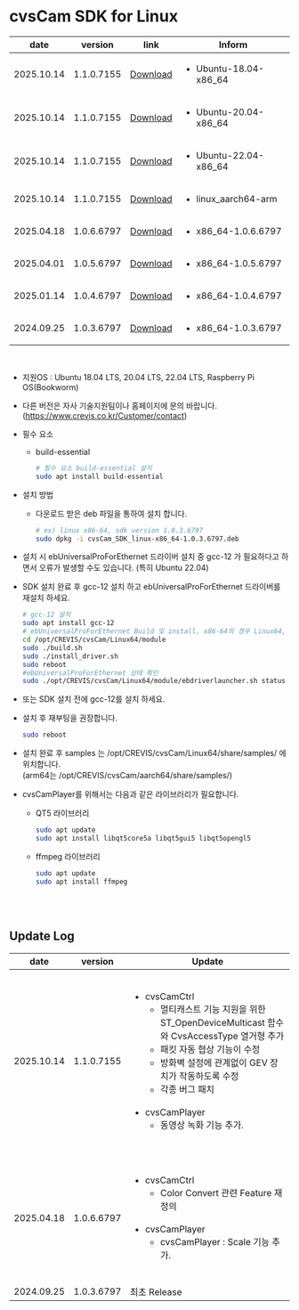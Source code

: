 # cvsCam SDK for Linux
| date | version | link | Inform |
|------|---------|------|--------|
| 2025.10.14 | 1.1.0.7155 | [Download](https://github.com/CREVIS/Camera/raw/refs/heads/master/cvsCam/Linux/Files/cvsCam_SDK_Ubuntu-18.04-x86_64-1.1.0.7155.deb) | <ul><li>Ubuntu-18.04-x86_64</br></li> |
| 2025.10.14 | 1.1.0.7155 | [Download](https://github.com/CREVIS/Camera/raw/refs/heads/master/cvsCam/Linux/Files/cvsCam_SDK_Ubuntu-20.04-x86_64-1.1.0.7155.deb) | <ul><li>Ubuntu-20.04-x86_64</br></li> |
| 2025.10.14 | 1.1.0.7155 | [Download](https://github.com/CREVIS/Camera/raw/refs/heads/master/cvsCam/Linux/Files/cvsCam_SDK_Ubuntu-22.04-x86_64-1.1.0.7155.deb) | <ul><li>Ubuntu-22.04-x86_64</br></li> |
| 2025.10.14 | 1.1.0.7155 | [Download](https://github.com/CREVIS/Camera/raw/refs/heads/master/cvsCam/Linux/Files/cvsCam_SDK_linux_aarch64-arm-1.1.0.7155.deb) | <ul><li>linux_aarch64-arm</br></li> |
| 2025.04.18 | 1.0.6.6797 | [Download](https://github.com/CREVIS/Camera/raw/refs/heads/master/cvsCam/Linux/Files/cvsCam_SDK_linux-x86_64-1.0.6.6797.deb)| <ul><li>x86_64-1.0.6.6797<br/></li> |
| 2025.04.01 | 1.0.5.6797 | [Download](https://github.com/CREVIS/Camera/raw/refs/heads/master/cvsCam/Linux/Files/cvsCam_SDK_linux-x86_64-1.0.5.6797.deb)| <ul><li>x86_64-1.0.5.6797<br/></li> |
| 2025.01.14 | 1.0.4.6797 | [Download](https://github.com/CREVIS/Camera/raw/refs/heads/master/cvsCam/Linux/Files/cvsCam_SDK_linux-x86_64-1.0.4.6797.deb)| <ul><li>x86_64-1.0.4.6797<br/></li> |
| 2024.09.25 | 1.0.3.6797 | [Download](https://github.com/CREVIS/Camera/raw/refs/heads/master/cvsCam/Linux/Files/cvsCam_SDK_linux-x86_64-1.0.3.6797.deb)| <ul><li>x86_64-1.0.3.6797<br/></li> |

<br>

- 지원OS : Ubuntu 18.04 LTS, 20.04 LTS, 22.04 LTS, Raspberry Pi OS(Bookworm)

- 다른 버전은 자사 기술지원팀이나 홈페이지에 문의 바랍니다. (https://www.crevis.co.kr/Customer/contact)

- 필수 요소
    - build-essential
      
        ```bash
        # 필수 요소 build-essential 설치
        sudo apt install build-essential
        ```

- 설치 방법
    - 다운로드 받은 deb 파일을 통하여 설치 합니다.
      
        ```bash
        # ex) linux x86-64, sdk version 1.0.3.6797
        sudo dpkg -i cvsCam_SDK_linux-x86_64-1.0.3.6797.deb
        ```

- 설치 시 ebUniversalProForEthernet 드라이버 설치 중  gcc-12 가 필요하다고 하면서 오류가 발생할 수도 있습니다. (특히 Ubuntu 22.04)

- SDK 설치 완료 후 gcc-12 설치 하고 ebUniversalProForEthernet 드라이버를 재설치 하세요.
  
    ```bash
    # gcc-12 설치
    sudo apt install gcc-12
    # ebUniversalProForEthernet Build 및 install, x86-64의 경우 Linux64, arm64의 경우 aarch64
    cd /opt/CREVIS/cvsCam/Linux64/module
    sudo ./build.sh
    sudo ./install_driver.sh
    sudo reboot
    #ebUniversalProForEthernet 상태 확인
    sudo ./opt/CREVIS/cvsCam/Linux64/module/ebdriverlauncher.sh status
    ```
    
- 또는 SDK 설치 전에 gcc-12를 설치 하세요.
  
- 설치 후 재부팅을 권장합니다.
  
    ```bash
    sudo reboot
    ```

- 설치 완료 후 samples 는 /opt/CREVIS/cvsCam/Linux64/share/samples/ 에 위치합니다.
  <br>(arm64는 /opt/CREVIS/cvsCam/aarch64/share/samples/)
  
- cvsCamPlayer를 위해서는 다음과 같은 라이브러리가 필요합니다.
    - QT5 라이브러리
    
      ```bash
      sudo apt update
      sudo apt install libqt5core5a libqt5gui5 libqt5opengl5
      ```
    
    - ffmpeg 라이브러리
    
      ```bash
      sudo apt update
      sudo apt install ffmpeg
      ```
    
      <br>
    
      <br>

## Update Log
| date | version | Update |
|------|---------|--------|
| 2025.10.14 | 1.1.0.7155 | <br><ul> <li> cvsCamCtrl <br><ul><li> 멀티캐스트 기능 지원을 위한 ST_OpenDeviceMulticast 함수와 CvsAccessType 열거형 추가<br/><li> 패킷 자동 협상 기능이 수정<br/><li> 방화벽 설정에 관계없이 GEV 장치가 작동하도록 수정<br/><li> 각종 버그 패치<br><br></ul> <li> cvsCamPlayer <br/><ul> <li> 동영상 녹화 기능 추가. <br/><br> |
| 2025.04.18 | 1.0.6.6797 | <br> <ul> <li> cvsCamCtrl <br><ul><li> Color Convert 관련 Feature 재정의 <br><br></ul><li> cvsCamPlayer <br> <ul> <li> cvsCamPlayer : Scale 기능 추가. <br> <br> |
| 2024.09.25 | 1.0.3.6797 | 최초 Release |

<br>
